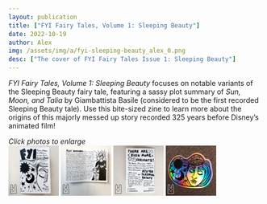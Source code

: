 ```yaml
---
layout: publication
title: ["FYI Fairy Tales, Volume 1: Sleeping Beauty"]
date: 2022-10-19
author: Alex
img: /assets/img/a/fyi-sleeping-beauty_alex_0.png
desc: ["The cover of FYI Fairy Tales Issue 1: Sleeping Beauty"]
---
```


*FYI Fairy Tales, Volume 1: Sleeping Beauty* focuses on notable variants of the Sleeping Beauty fairy tale, featuring a sassy plot summary of *Sun, Moon, and Talia* by Giambattista Basile (considered to be the first recorded Sleeping Beauty tale). Use this bite-sized zine to learn more about the origins of this majorly messed up story recorded 325 years before Disney’s animated film!

*Click photos to enlarge*  
<a href="/assets/img/publications/fyi-sleeping-beauty_alex_1.png"><img src="/assets/img/publications/fyi-sleeping-beauty_alex_1.png" alt="A photo of the front cover of FYI Fairy Tales, Volume 1: Sleeping Beauty, a zine by Alex O'Keefe" width="100"></a>
<a href="/assets/img/publications/fyi-sleeping-beauty_alex_2.png"><img src="/assets/img/publications/fyi-sleeping-beauty_alex_2.png" alt="A photo of the inside of FYI Fairy Tales, Volume 1: Sleeping Beauty, a zine by Alex O'Keefe" width="100"></a>
<a href="/assets/img/publications/fyi-sleeping-beauty_alex_3.png"><img src="/assets/img/publications/fyi-sleeping-beauty_alex_3.png" alt="A photo of the back cover of FYI Fairy Tales, Volume 1: Sleeping Beauty, a zine by Alex O'Keefe" width="100" ></a>
<a href="/assets/img/publications/fyi-sleeping-beauty_alex_4.png"><img src="/assets/img/publications/fyi-sleeping-beauty_alex_4.png" alt="A photo of a holographic Sleeping Beauty sticker by Alex O'Keefe" width="100"></a>
